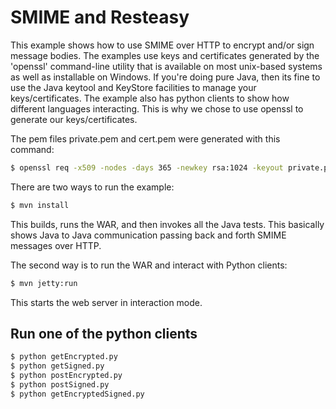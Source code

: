 # SMIME and Resteasy

This example shows how to use SMIME over HTTP to encrypt and/or sign message bodies.  The examples use keys and certificates
generated by the 'openssl' command-line utility that is available on most unix-based systems as well as installable
on Windows.  If you're doing pure Java, then its fine to use the Java keytool and KeyStore facilities to manage your keys/certificates.
The example also has python clients to show how different languages interacting.  This is why we chose to use openssl
to generate our keys/certificates.

The pem files private.pem and cert.pem were generated with this command:

```bash
$ openssl req -x509 -nodes -days 365 -newkey rsa:1024 -keyout private.pem -out cert.pem
```

There are two ways to run the example:

```bash
$ mvn install
```

This builds, runs the WAR, and then invokes all the Java tests.  This basically shows Java to Java communication
passing back and forth SMIME messages over HTTP.

The second way is to run the WAR and interact with Python clients:

```bash
$ mvn jetty:run
```

This starts the web server in interaction mode.

## Run one of the python clients

```bash
$ python getEncrypted.py
$ python getSigned.py
$ python postEncrypted.py
$ python postSigned.py
$ python getEncryptedSigned.py
```


